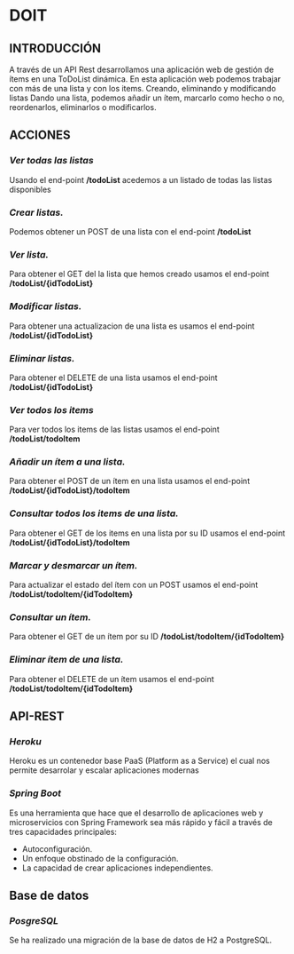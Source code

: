 # DOIT

## INTRODUCCIÓN
A través de un API Rest desarrollamos una aplicación web de gestión de ítems en una ToDoList dinámica.
En esta aplicación web podemos trabajar con más de una lista y con los items.
Creando, eliminando y modificando listas
Dando una lista, podemos añadir un ítem, marcarlo como hecho o no, reordenarlos, eliminarlos o modificarlos.

## ACCIONES
### *Ver todas las listas*
Usando el end-point **/todoList** acedemos a un listado de todas las listas disponibles


### *Crear listas.*
Podemos obtener un POST de una lista con el end-point **/todoList**


### *Ver lista.*
Para obtener el GET del la lista que hemos creado usamos el end-point **/todoList/{idTodoList}**


### *Modificar listas.*
Para obtener una actualizacion de una lista es usamos el end-point **/todoList/{idTodoList}**


### *Eliminar listas.*
Para obtener el DELETE de una lista usamos el end-point **/todoList/{idTodoList}**


### *Ver todos los items*
Para ver todos los items de las listas usamos el end-point **/todoList/todoItem**


### *Añadir un ítem a una lista.*
Para obtener el POST de un ítem en una lista usamos el end-point **/todoList/{idTodoList}/todoItem**


### *Consultar todos los items de una lista.*
Para obtener el GET de los items en una lista por su ID usamos el end-point **/todoList/{idTodoList}/todoItem**


### *Marcar y desmarcar un ítem.*
Para actualizar el estado del ítem con un POST usamos el end-point **/todoList/todoItem/{idTodoItem}**


### *Consultar un ítem.*
Para obtener el GET de un ítem por su ID **/todoList/todoItem/{idTodoItem}**


### *Eliminar ítem de una lista.*
Para obtener el DELETE de un ítem usamos el end-point **/todoList/todoItem/{idTodoItem}**


## API-REST
### *Heroku*
Heroku es un contenedor base PaaS (Platform as a Service) el cual nos permite desarrolar y escalar aplicaciones modernas

### *Spring Boot*
Es una herramienta que hace que el desarrollo de aplicaciones web y microservicios con Spring Framework sea más rápido y fácil a través de tres capacidades principales:
- Autoconfiguración.
- Un enfoque obstinado de la configuración.
- La capacidad de crear aplicaciones independientes.


## Base de datos
### *PosgreSQL*
Se ha realizado una migración de la base de datos de H2 a PostgreSQL.

